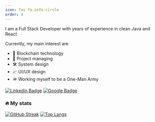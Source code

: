 ```yaml
---
icon: fas fa-info-circle
order: 4
---
```

I am a Full Stack Developer with years of experience in clean Java and React

Currently, my main interest are
- :link: Blockchain technology
- :date: Project managing
- :hammer_and_wrench: System design
- :chart_with_upwards_trend: UI/UX design
- :military_helmet: Working myself to be a One-Man Army

[![Linkedin Badge](https://img.shields.io/badge/-nguyentaijs-blue?style=flat&logo=Linkedin&logoColor=white)](https://www.linkedin.com/in/nguyentaijs)
[![Google Badge](https://img.shields.io/badge/-nguyentaijs-D14836?style=flat&logo=gmail&logoColor=white)](mailto:nguyentaijs@gmail.com)
### :fire: My stats
[![GitHub Streak](http://github-readme-streak-stats.herokuapp.com?user=nguyentaijs&theme=vue-dark&date_format=%5BY%20%5DM%20j&mode=weekly)](https://git.io/streak-stats)
[![Top Langs](https://github-readme-stats-git-masterrstaa-rickstaa.vercel.app/api/top-langs/?username=nguyentaijs&show_icons=true&theme=dark&layout=compact&langs_count=7)](https://github.com/anuraghazra/github-readme-stats)
